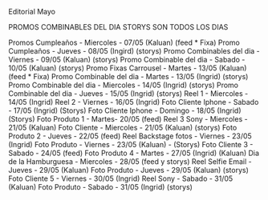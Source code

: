 Editorial Mayo

PROMOS COMBINABLES DEL DIA STORYS SON TODOS LOS DIAS

Promos Cumpleaños - Miercoles - 07/05 (Kaluan) (feed * Fixa)
Promo Cumpleaños - Jueves - 08/05 (Ingird) (storys)
Promo Combinables del dia - Viernes - 09/05 (Kaluan) (storys)
Promo Combinable del dia - Sabado - 10/05 (Kaluan) (storys)
Promo Fixas Carrousel - Martes - 13/05 (Kaluan) (feed * Fixa)
Promo Combinable del dia - Martes - 13/05 (Ingrid) (storys)
Promo Combinable del dia - Miercoles - 14/05 (Ingrid) (storys)
Promo Combinable del dia - Jueves - 15/05 (Ingrid) (storys)
Reel 1 - Miercoles - 14/05 (Ingrid) 
Reel 2 - Viernes - 16/05 (Ingrid)
Foto Cliente Iphone - Sabado - 17/05 (Ingrid) (Storys)
Foto Cliente Iphone - Domingo - 18/05 (Ingrid) (Storys)
Foto Produto 1 - Martes- 20/05 (feed) 
Reel 3 Sony - Miercoles - 21/05 (Kaluan) 
Foto Cliente - Miercoles - 21/05 (Kaluan) (storys)
Foto Produto 2 - Jueves - 22/05 (feed)
Reel Backstage fotos - Viernes - 23/05 (Ingrid)
Foto Produto - Viernes - 23/05 (Kaluan) - (Storys)
Foto Cliente 3 - Sabado - 24/05 (feed)
Foto Produto 4 - Martes - 27/05 (Ingrid) (Kaluan)
Dia de la Hamburguesa - Miercoles - 28/05 (feed y storys)
Reel Selfie Email - Jueves - 29/05 (Kaluan)
Foto Produto - Jueves - 29/05 (Kaluan) (storys)
Foto Cliente 5 - Viernes - 30/05 (Ingrid)
Reel Sony - Sabado - 31/05 (Kaluan)
Foto Produto - Sabado - 31/05 (Ingrid) (storys)
